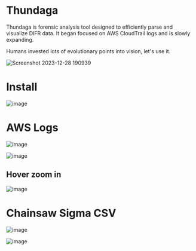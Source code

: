 # Thundaga

Thundaga is forensic analysis tool designed to efficiently parse and visualize DIFR data. It began focused on AWS CloudTrail logs and is slowly expanding. 

Humans invested lots of evolutionary points into vision, let's use it.

![Screenshot 2023-12-28 190939](https://github.com/dbissell6/Thundaga/assets/50979196/6b068dc4-65e0-411e-b33a-6f6bde662edb)

# Install

![image](https://github.com/dbissell6/Thundaga/assets/50979196/c1db0a55-3a8f-4a9f-b065-d589d770228b)

# AWS Logs

![image](https://github.com/dbissell6/Thundaga/assets/50979196/08658cac-9b93-4ea9-b9a2-8b2b4648dd32)

![image](https://github.com/dbissell6/Thundaga/assets/50979196/f6c57bd4-4695-469a-9a4a-f46822a96b14)

## Hover zoom in

![image](https://github.com/dbissell6/Thundaga/assets/50979196/8532c078-8a0a-42e0-bf32-e53b582a5667)



# Chainsaw Sigma CSV

![image](https://github.com/dbissell6/Thundaga/assets/50979196/89a9e757-5e87-4e18-9c72-260a516f8989)

![image](https://github.com/dbissell6/Thundaga/assets/50979196/85bb44d3-e0d2-4958-8fbd-126b7166025e)
